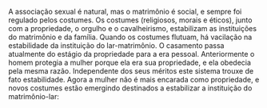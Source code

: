 ﻿A associação sexual é natural, mas o matrimônio é social, e sempre foi regulado pelos costumes. Os costumes (religiosos, morais e éticos), junto com a propriedade, o orgulho e o cavalheirismo, estabilizam as instituições do matrimônio e da família. Quando os costumes flutuam, há vacilação na estabilidade da instituição do lar-matrimônio. O casamento passa atualmente do estágio da propriedade para a era pessoal. Anteriormente o homem protegia a mulher porque ela era sua propriedade, e ela obedecia pela mesma razão. Independente dos seus méritos este sistema trouxe de fato  estabilidade. Agora a mulher não é mais encarada como propriedade, e novos costumes estão emergindo destinados a estabilizar a instituição do matrimônio-lar: